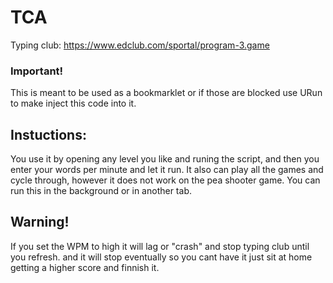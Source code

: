 # TCA
Typing club: 
https://www.edclub.com/sportal/program-3.game

### Important!
This is meant to be used as a bookmarklet or if those are blocked use URun to make inject this code into it.

## Instuctions: 
You use it by opening any level you like and runing the script, and then you enter your words per minute and let it run. It also can play all the games and cycle through, however it does not work on the pea shooter game. You can run this in the background or in another tab.

## Warning!
If you set the WPM to high it will lag or "crash" and stop typing club until you refresh. and it will stop eventually so you cant have it just sit at home getting a higher score and finnish it.
